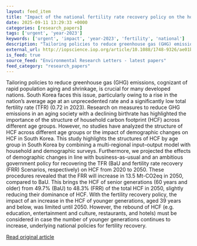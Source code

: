 ```yaml
---
layout: feed_item
title: "Impact of the national fertility rate recovery policy on the household carbon footprint in South Korea"
date: 2025-09-11 13:29:33 +0000
categories: [research_papers]
tags: ['urgent', 'year-2023']
keywords: ['urgent', 'impact', 'year-2023', 'fertility', 'national']
description: "Tailoring policies to reduce greenhouse gas (GHG) emissions, cognizant of rapid population aging and shrinkage, is crucial for many developed nations"
external_url: http://iopscience.iop.org/article/10.1088/1748-9326/ae01bf
is_feed: true
source_feed: "Environmental Research Letters - latest papers"
feed_category: "research_papers"
---
```


Tailoring policies to reduce greenhouse gas (GHG) emissions, cognizant of rapid population aging and shrinkage, is crucial for many developed nations. South Korea faces this issue, particularly owing to a rise in the nation’s average age at an unprecedented rate and a significantly low total fertility rate (TFR) (0.72 in 2023). Research on measures to reduce GHG emissions in an aging society with a declining birthrate has highlighted the importance of the structure of household carbon footprint (HCF) across different age groups. However, no studies have analyzed the structure of HCF across different age groups or the impact of demographic changes on HCF in South Korea. This study highlights the structures of HCF by age group in South Korea by combining a multi-regional input–output model with household and demographic surveys. Furthermore, we projected the effects of demographic changes in line with business-as-usual and an ambitious government policy for recovering the TFR (BaU and fertility rate recovery (FRR) Scenarios, respectively) on HCF from 2020 to 2050. These procedures revealed that the FRR will increase in 13.5 Mt-CO2eq in 2050, compared to BaU. This brings the HCF of senior generations (60 years and older) from 49.7% (BaU) to 48.3% (FRR) of the total HCF in 2050, slightly reducing their dominance of HCF. With the fertility recovery policy, the impact of an increase in the HCF of younger generations, aged 39 years and below, was limited until 2050. However, the rebound of HCF (e.g. education, entertainment and culture, restaurants, and hotels) must be considered in case the number of younger generations continues to increase, underlying national policies for fertility recovery.

[Read original article](http://iopscience.iop.org/article/10.1088/1748-9326/ae01bf)
